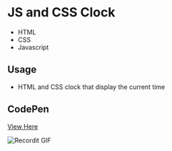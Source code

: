 # JS and CSS Clock

- HTML
- CSS
- Javascript

## Usage

- HTML and CSS clock that display the current time

## CodePen
<a href="https://codepen.io/amandahershey/pen/LYPRoZr">View Here</a>

![Recordit GIF](http://g.recordit.co/40WeXG6gDp.gif)
